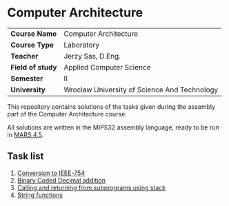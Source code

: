 # Computer Architecture

|                    |                          |
|--------------------|--------------------------|
| **Course Name**    | Computer Architecture    |
| **Course Type**    | Laboratory               |
| **Teacher**        | Jerzy Sas, D.Eng.        |
| **Field of study** | Applied Computer Science |
| **Semester**       | II                       |
| **University**     | Wroclaw University of Science And Technology |



This repository contains solutions of the tasks given during the assembly part of the Computer Architecture course.

All solutions are written in the MIPS32 assembly language, ready to be run in [MARS 4.5](http://courses.missouristate.edu/kenvollmar/mars/).

## Task list

1. [Conversion to IEEE-754](task1.md)
2. [Binary Coded Decimal addition](task2.md)
3. [Calling and returning from subprograms using stack](task3.md)
4. [String functions](task4.md)
